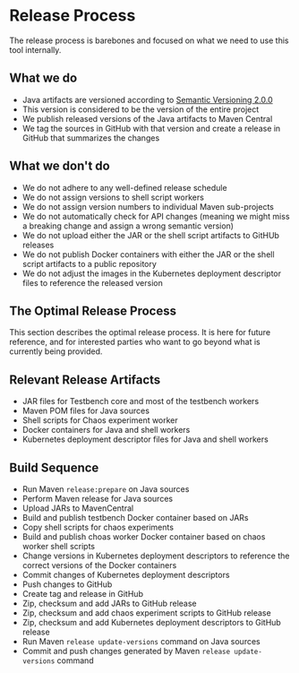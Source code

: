 # Release Process

The release process is barebones and focused on what we need to use this tool internally.

## What we do

- Java artifacts are versioned according to [Semantic Versioning 2.0.0](https://semver.org/spec/v2.0.0.html)
- This version is considered to be the version of the entire project
- We publish released versions of the Java artifacts to Maven Central
- We tag the sources in GitHub with that version and create a release in GitHub that summarizes the changes

## What we don't do

- We do not adhere to any well-defined release schedule
- We do not assign versions to shell script workers
- We do not assign version numbers to individual Maven sub-projects
- We do not automatically check for API changes (meaning we might miss a breaking change and assign a wrong semantic version)
- We do not upload either the JAR or the shell script artifacts to GitHUb releases
- We do not publish Docker containers with either the JAR or the shell script artifacts to a public repository
- We do not adjust the images in the Kubernetes deployment descriptor files to reference the released version

## The Optimal Release Process

This section describes the optimal release process. It is here for future reference, and for interested parties who want to go beyond what is currently being provided.

## Relevant Release Artifacts

- JAR files for Testbench core and most of the testbench workers
- Maven POM files for Java sources
- Shell scripts for Chaos experiment worker
- Docker containers for Java and shell workers
- Kubernetes deployment descriptor files for Java and shell workers

## Build Sequence

- Run Maven `release:prepare` on Java sources
- Perform Maven release for Java sources
- Upload JARs to MavenCentral
- Build and publish testbench Docker container based on JARs
- Copy shell scripts for chaos experiments
- Build and publish choas worker Docker container based on chaos worker shell scripts
- Change versions in Kubernetes deployment descriptors to reference the correct versions of the Docker containers
- Commit changes of Kubernetes deployment descriptors
- Push changes to GitHub
- Create tag and release in GitHub
- Zip, checksum and add JARs to GitHub release
- Zip, checksum and add chaos experiment scripts to GitHub release
- Zip, checksum and add Kubernetes deployment descriptors to GitHub release
- Run Maven `release update-versions` command on Java sources
- Commit and push changes generated by Maven `release update-versions` command

